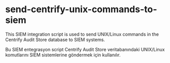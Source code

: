 # send-centrify-unix-commands-to-siem

This SIEM integration script is used to send UNIX/Linux commands in the Centrify Audit Store database to SIEM systems.

Bu SIEM entegrasyon script Centrify Audit Store veritabanındaki UNIX/Linux komutlarını SIEM sistemlerine göndermek için kullanılır.
